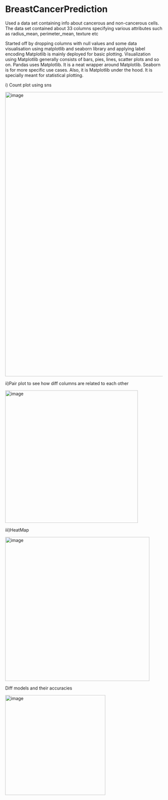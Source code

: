 # BreastCancerPrediction

Used a data set containing info about cancerous and non-cancerous cells. The data set contained about 33 columns specifying various attributes such as radius_mean, perimeter_mean, texture etc

Started off by dropping columns with null values and some data visualisation using matplotlib and seaborn library and applying label encoding
Matplotlib is mainly deployed for basic plotting. Visualization using Matplotlib generally consists of bars, pies, lines, scatter plots and so on.
Pandas uses Matplotlib. It is a neat wrapper around Matplotlib. Seaborn is for more specific use cases. Also, it is Matplotlib under the hood. It is specially meant for statistical plotting.

i) Count plot using sns

<img width="910" alt="image" src="https://user-images.githubusercontent.com/66938192/187818648-465100a6-17d0-4fd0-80e4-d83872d73150.png">

ii)Pair plot to see how diff columns are related to each other

<img width="424" alt="image" src="https://user-images.githubusercontent.com/66938192/187818795-6efdcf4d-d549-4ec8-82fe-bd289c60dab4.png">

iii)HeatMap 

<img width="461" alt="image" src="https://user-images.githubusercontent.com/66938192/187818879-3e330509-86d1-43dc-bbe9-58c573ab4ed0.png">

Diff models and their accuracies

<img width="320" alt="image" src="https://user-images.githubusercontent.com/66938192/187819102-4d8e2a04-38d5-4d51-9a6e-5071a6910ae5.png">
